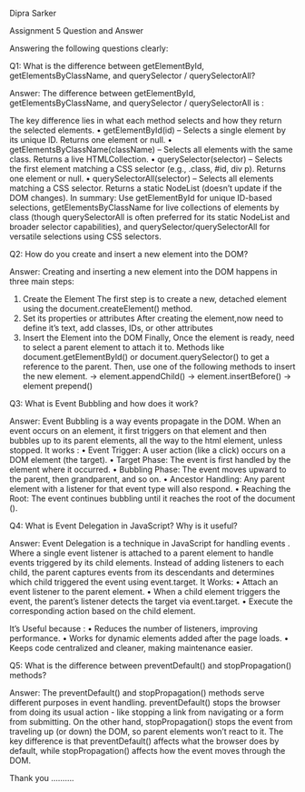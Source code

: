 Dipra Sarker


Assignment 5 Question and Answer


Answering the following questions clearly:

Q1: What is the difference between getElementById, getElementsByClassName, and querySelector / querySelectorAll?

Answer: The difference between getElementById, getElementsByClassName, and querySelector / querySelectorAll is :

The key difference lies in what each method selects and how they return the selected elements.
  •	getElementById(id) – Selects a single element by its unique ID. Returns one element or null.
  •	getElementsByClassName(className) – Selects all elements with the same class. Returns a live HTMLCollection.
  •	querySelector(selector) – Selects the first element matching a CSS selector (e.g., .class, #id, div p). Returns one element or null.
  •	querySelectorAll(selector) – Selects all elements matching a CSS selector. Returns a static NodeList (doesn’t update if the DOM changes).
In summary: Use getElementById for unique ID-based selections, getElementsByClassName for live collections of elements by class (though querySelectorAll is often preferred for its static NodeList and broader selector capabilities), and querySelector/querySelectorAll for versatile selections using CSS selectors.


Q2: How do you create and insert a new element into the DOM?

Answer: Creating and inserting a new element into the DOM happens in three main steps:
  1. Create the Element
  The first step is to create a new, detached element using the document.createElement() method.
  2. Set its properties or attributes 
  After creating the element,now need to define it’s text, add classes, IDs, or other attributes
  3. Insert the Element into the DOM
  Finally, Once the element is ready,  need to select a parent element to attach it to. Methods like document.getElementById() or document.querySelector() to get a reference to the parent. Then, use one of the following methods to insert the new element.
   -> element.appendChild()
   -> element.insertBefore()
   -> element prepend()

Q3: What is Event Bubbling and how does it work?

Answer: Event Bubbling is a way events propagate in the DOM. When an event occurs on an element, it first triggers on that element and then bubbles up to its parent elements, all the way to the html element, unless stopped.
It works :
  •	Event Trigger: A user action (like a click) occurs on a DOM element (the target).
  •	Target Phase: The event is first handled by the element where it occurred.
  •	Bubbling Phase: The event moves upward to the parent, then grandparent, and so on.
  •	Ancestor Handling: Any parent element with a listener for that event type will also respond.
  •	Reaching the Root: The event continues bubbling until it reaches the root of the document (<html>).


Q4: What is Event Delegation in JavaScript? Why is it useful?

Answer:  Event Delegation is a technique in JavaScript for handling events . Where a single event listener is attached to a parent element to handle events triggered by its child elements.
Instead of adding listeners to each child, the parent captures events from its descendants and determines which child triggered the event using event.target.
It Works:
  •	Attach an event listener to the parent element.
  •	When a child element triggers the event, the parent’s listener detects the target via event.target.
  •	Execute the corresponding action based on the child element.
  
It’s Useful because :
  •	Reduces the number of listeners, improving performance.
  •	Works for dynamic elements added after the page loads.
  •	Keeps code centralized and cleaner, making maintenance easier.


Q5: What is the difference between preventDefault() and stopPropagation() methods?

Answer: The preventDefault() and stopPropagation() methods serve different purposes in event handling.
preventDefault() stops the browser from doing its usual action - like stopping a link from navigating or a form from submitting. On the other hand, stopPropagation() stops the event from traveling up (or down) the DOM, so parent elements won’t react to it. The key difference is that preventDefault() affects what the browser does by default, while stopPropagation() affects how the event moves through the DOM.


Thank you ……….
